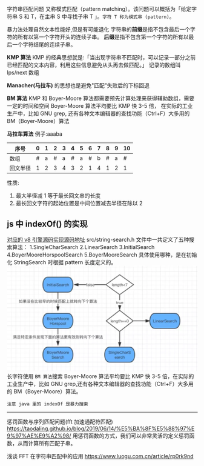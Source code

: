 字符串匹配问题
又称模式匹配（pattern matching）。该问题可以概括为「给定字符串 S 和 T，在主串 S 中寻找子串 T 」。`字符 T 称为模式串 (pattern)`。

暴力法处理自然文本性能好,但是有可能退化
字符串的**前缀**是指不包含最后一个字符的所有以第一个字符开头的连续子串。
**后缀**是指不包含第一个字符的所有以最后一个字符结尾的连续子串。

**KMP 算法**
KMP 的经典思想就是:「当出现字符串不匹配时，可以记录一部分之前已经匹配的文本内容，利用这些信息避免从头再去做匹配。」
记录的数组叫 lps/next 数组

**Manacher(马拉车)** 的思想也是避免"匹配"失败后的下标回退

**BM 算法**
KMP 和 Boyer-Moore 算法都需要预先计算处理来获得辅助数组，需要一定的时间和空间
Boyer-Moore 算法平均要比 KMP 快 3-5 倍，
在实际的工业生产中，比如 GNU grep,
还有各种文本编辑器的查找功能（Ctrl+F）大多用的 BM（Boyer-Moore）算法

**马拉车算法**
例子:aaaba

| 序号     | 0   | 1   | 2   | 3   | 4   | 5   | 6   | 7   | 8   | 9   | 10  |
| -------- | --- | --- | --- | --- | --- | --- | --- | --- | --- | --- | --- |
| 数组     | #   | a   | #   | a   | #   | a   | #   | b   | #   | a   | #   |
| 回文半径 | 1   | 2   | 3   | 4   | 3   | 2   | 1   | 4   | 1   | 2   | 1   |

性质:

1. 最大半径减 1 等于最长回文串的长度
2. 最长回文字符的起始位置是中间位置减去半径在除以 2

## js 中 indexOf() 的实现

[对应的 v8 引擎源码实现源码地址](<[https://link](https://www.infoq.cn/link?target=https%3A%2F%2Fgithub.com%2Fv8%2Fv8%2Fblob%2Fmaster%2Fsrc%2Fstring-search.h)>)
src/string-search.h 文件中一共定义了五种搜索算法：
1.SingleCharSearch
2.LinearSearch
3.InitialSearch
4.BoyerMooreHorspoolSearch
5.BoyerMooreSearch
具体使用哪种，是在初始化 StringSearch 时根据 pattern 长度定义的。
![](image/note/1651142004492.png)
长字符使用 `BM 算法`搜索
Boyer-Moore 算法平均要比 KMP 快 3-5 倍，在实际的工业生产中，比如 GNU grep,还有各种文本编辑器的查找功能（Ctrl+F）大多用的 BM（Boyer-Moore）算法。

`注意 java 里的 indexOf 是暴力搜索`

---

惩罚函数与序列匹配问题(fft 加速通配符匹配)
https://taodaling.github.io/blog/2019/06/14/%E5%BA%8F%E5%88%97%E9%97%AE%E9%A2%98/
用惩罚函数的方式，我们可以非常灵活的定义惩罚函数，从而计算所有匹配子串。

浅谈 FFT 在字符串匹配中的应用
https://www.luogu.com.cn/article/rp0rk9nd
